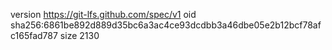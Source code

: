 version https://git-lfs.github.com/spec/v1
oid sha256:6861be892d889d35bc6a3ac4ce93dcdbb3a46dbe05e2b12bcf78afc165fad787
size 2130
